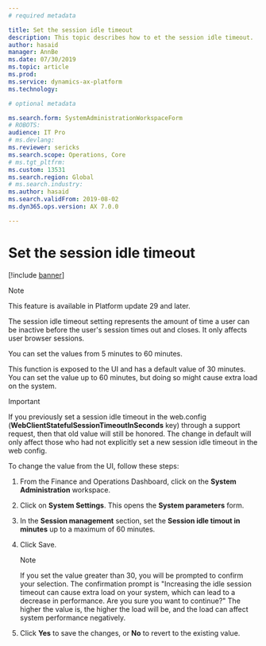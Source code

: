 ```yaml
---
# required metadata

title: Set the session idle timeout
description: This topic describes how to et the session idle timeout.
author: hasaid
manager: AnnBe
ms.date: 07/30/2019
ms.topic: article
ms.prod: 
ms.service: dynamics-ax-platform
ms.technology: 

# optional metadata

ms.search.form: SystemAdministrationWorkspaceForm
# ROBOTS: 
audience: IT Pro
# ms.devlang: 
ms.reviewer: sericks
ms.search.scope: Operations, Core
# ms.tgt_pltfrm: 
ms.custom: 13531
ms.search.region: Global
# ms.search.industry: 
ms.author: hasaid
ms.search.validFrom: 2019-08-02
ms.dyn365.ops.version: AX 7.0.0

---
```


# Set the session idle timeout

[!include [banner](../includes/banner.md)]

> [!NOTE]
> This feature is available in Platform update 29 and later.

The session idle timeout setting represents the amount of time a user can be inactive before the user's session times out and closes. It only affects user browser sessions.

You can set the values from 5 minutes to 60 minutes.

This function is exposed to the UI and has a default value of 30 minutes. You can set the value up to 60 minutes, but doing so might cause extra load on the system.

> [!IMPORTANT]
> If you previously set a session idle timeout in the web.config (**WebClientStatefulSessionTimeoutInSeconds** key) through a support request, then that old value will still be honored. The change in default will only affect those who had not explicitly set a new session idle timeout in the web config.

To change the value from the UI, follow these steps:

1. From the Finance and Operations Dashboard, click on the **System Administration** workspace.
2. Click on **System Settings**. This opens the **System parameters** form.
3. In the **Session management** section, set the **Session idle timout in minutes** up to a maximum of 60 minutes.
4. Click Save. 

    > [!NOTE]
    > If you set the value greater than 30, you will be prompted to confirm your selection. The confirmation prompt is "Increasing the idle session timeout can cause extra load on your system, which can lead to a decrease in performance. Are you sure you want to continue?" The higher the value is, the higher the load will be, and the load can affect system performance negatively.
 
5.	Click **Yes** to save the changes, or **No** to revert to the existing value.

